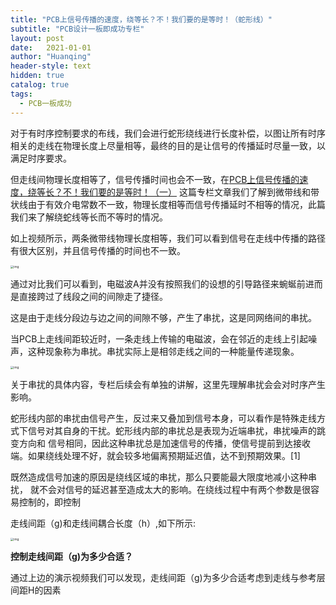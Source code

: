 ```yaml
---
title: "PCB上信号传播的速度，绕等长？不！我们要的是等时！（蛇形线）"
subtitle: "PCB设计一板即成功专栏"
layout: post
date:   2021-01-01
author: "Huanqing"
header-style: text
hidden: true
catalog: true
tags:
  - PCB一板成功
---
```


对于有时序控制要求的布线，我们会进行蛇形绕线进行长度补偿，以图让所有时序相关的走线在物理长度上尽量相等，最终的目的是让信号的传播延时尽量一致，以满足时序要求。

但走线间物理长度相等了，信号传播时间也会不一致，在[PCB上信号传播的速度，绕等长？不！我们要的是等时！（一）](https://huanqing.netlify.app/2021/01/01/pcb-weidaixian/) 这篇专栏文章我们了解到微带线和带状线由于有效介电常数不一致，物理长度相等而信号传播延时不相等的情况，此篇我们来了解绕蛇线等长而不等时的情况。


<div id="dplayer1"></div>


如上视频所示，两条微带线物理长度相等，我们可以看到信号在走线中传播的路径有很大区别，并且信号传播的时间也不一致。

<img src="https://cdnimg.mr-wu.cn/wp-content/uploads/2021/03/绕等长延时示意图.png" alt="img" style="zoom: 33%;" />

通过对比我们可以看到，电磁波A并没有按照我们的设想的引导路径来蜿蜒前进而是直接跨过了线段之间的间隙走了捷径。

这是由于走线分段边与边之间的间隙不够，产生了串扰，这是同网络间的串扰。

当PCB上走线间距较近时，一条走线上传输的电磁波，会在邻近的走线上引起噪声，这种现象称为串扰。串扰实际上是相邻走线之间的一种能量传递现象。

<img src="https://cdnimg.mr-wu.cn/wp-content/uploads/2021/03/串扰场数据-1.png" alt="img" style="zoom: 33%;" />

关于串扰的具体内容，专栏后续会有单独的讲解，这里先理解串扰会会对时序产生影响。

蛇形线内部的串扰由信号产生，反过来又叠加到信号本身，可以看作是特殊走线方式下信号对其自身的干扰。蛇形线内部的串扰总是表现为近端串扰，串扰噪声的跳变方向和 信号相同，因此这种串扰总是加速信号的传播，使信号提前到达接收端。如果绕线处理不好，就会较多地偏离预期延迟值，达不到预期效果。[1]

既然造成信号加速的原因是绕线区域的串扰，那么只要能最大限度地减小这种串扰， 就不会对信号的延迟甚至造成太大的影响。在绕线过程中有两个参数是很容易控制的，即控制

走线间距（g)和走线间耦合长度（h）,如下所示:

<img src="https://cdnimg.mr-wu.cn/wp-content/uploads/2021/03/蛇形线间距.png" alt="img" style="zoom: 33%;" />

**控制走线间距（g)为多少合适？**


<div id="dplayer2"></div>


通过上边的演示视频我们可以发现，走线间距（g)为多少合适考虑到走线与参考层间距H的因素



<link href="https://cdn.bootcss.com/dplayer/1.25.0/DPlayer.min.css" rel="stylesheet">
<script src="https://cdn.bootcss.com/dplayer/1.25.0/DPlayer.min.js"></script>
<script src="https://cdn.bootcss.com/blueimp-md5/2.12.0/js/md5.min.js"></script>
<script>
var url1="https://files.catbox.moe/uof8wj.mp4";    //这里填写视频地址
var pic1="https://files.catbox.moe/m0nbx0.jpg";   //这里填写预览图片地址
var url2="https://files.catbox.moe/0qghyi.mp4";    //这里填写视频地址
var pic2="https://files.catbox.moe/mg8ouv.jpg";   //这里填写预览图片地址
var logopng="https://gitee.com/hawkingwu/PicGo/raw/master/linearroglogo_l.png";  //logo
var id=md5(url1);
var id=md5(url2);
const dp1 = new DPlayer({
    container: document.getElementById('dplayer1'),
    autoplay: false,
    theme: '#FADFA3',
    loop: true,
    lang: 'zh-cn',
    screenshot: true,
    hotkey: true,
    preload: 'auto',
    logo: logopng,
    volume: 0.7,
    mutex: true,
    video: {
        url: url1,
        pic: pic1,
        thumbnails: pic1,
        type: 'auto',
    },
    contextmenu: [
        {
            text: 'custom1',
            link: 'https://huanqingwu.github.io/',
        },
        {
            text: 'custom2',
            click: (player) => {
                console.log(player);
            },
        },
    ],
});

const dp2 = new DPlayer({
    container: document.getElementById('dplayer2'),
    autoplay: false,
    theme: '#FADFA3',
    loop: true,
    lang: 'zh-cn',
    screenshot: true,
    hotkey: true,
    preload: 'auto',
    logo: logopng,
    volume: 0.7,
    mutex: true,
    video: {
        url: url2,
        pic: pic2,
        thumbnails: pic2,
        type: 'auto',
    },
    contextmenu: [
        {
            text: 'custom1',
            link: 'https://huanqingwu.github.io/',
        },
        {
            text: 'custom2',
            click: (player) => {
                console.log(player);
            },
        },
    ],
});
</script>
